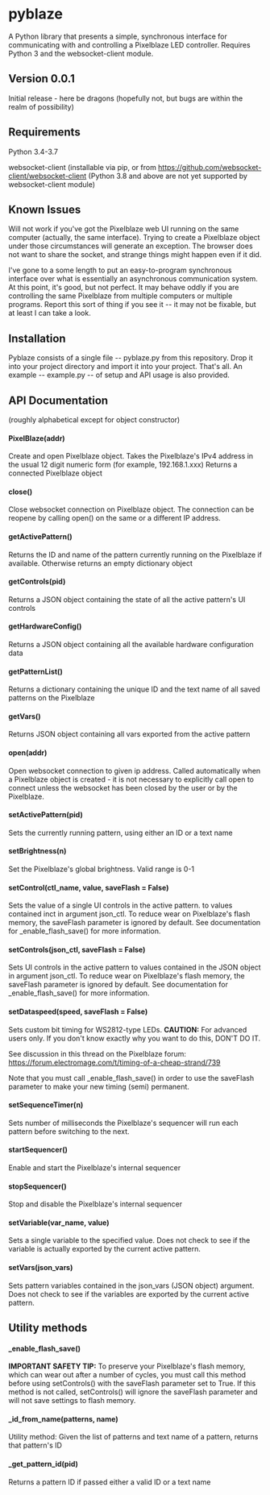 # pyblaze
A Python library that presents a simple, synchronous interface for communicating with and
controlling a Pixelblaze LED controller.  Requires Python 3 and the websocket-client
module.

## Version 0.0.1
Initial release - here be dragons (hopefully not, but bugs are within the realm of possibility)

## Requirements
Python 3.4-3.7

websocket-client (installable via pip, or from https://github.com/websocket-client/websocket-client
(Python 3.8 and above are not yet supported by websocket-client module)

## Known Issues
Will not work if you've got the Pixelblaze web UI running on the same computer (actually, the same interface).
Trying to create a Pixelblaze object under those circumstances will generate an exception.  The browser 
does not want to share the socket, and strange things might happen even if it did. 

I've gone to a some length to put an easy-to-program synchronous interface over what is essentially an
asynchronous communication system. At this point, it's good, but not perfect. It may behave oddly if you are 
controlling the same Pixelblaze from multiple computers or multiple programs.  Report this sort of thing if
you see it -- it may not be fixable, but at least I can take a look.

## Installation
Pyblaze consists of a single file -- pyblaze.py from this repository.  Drop it into your project
directory and import it into your project.  That's all.  An example -- example.py -- of setup and
API usage is also provided.

## API Documentation
(roughly alphabetical except for object constructor)

#### PixelBlaze(addr)
Create and open Pixelblaze object. Takes the Pixelblaze's IPv4 address in the
usual 12 digit numeric form (for example, 192.168.1.xxx)  Returns a connected
Pixelblaze object

#### close()
Close websocket connection on Pixelblaze object.  The connection can be 
reopene by calling open() on the same or a different IP address.

#### getActivePattern()
Returns the ID and name of the pattern currently running on
the Pixelblaze if available.  Otherwise returns an empty dictionary
object

#### getControls(pid)
Returns a JSON object containing the state of all the active pattern's UI controls

#### getHardwareConfig()
Returns a JSON object containing all the available hardware configuration data

#### getPatternList()
Returns a dictionary containing the unique ID and the text name of all
saved patterns on the Pixelblaze

#### getVars()
Returns JSON object containing all vars exported from the active pattern

#### open(addr)
Open websocket connection to given ip address.  Called automatically
when a Pixelblaze object is created - it is not necessary to
explicitly call open to connect unless the websocket has been closed by the
user or by the Pixelblaze.

#### setActivePattern(pid)
Sets the currently running pattern, using either an ID or a text name

#### setBrightness(n)
Set the Pixelblaze's global brightness.  Valid range is 0-1

#### setControl(ctl_name, value, saveFlash = False)
Sets the value of a single UI controls in the active pattern.
to values contained inct in argument json_ctl. To reduce wear on
Pixelblaze's flash memory, the saveFlash parameter is ignored
by default.  See documentation for _enable_flash_save() for
more information.

#### setControls(json_ctl, saveFlash = False)
Sets UI controls in the active pattern to values contained in
the JSON object in argument json_ctl. To reduce wear on
Pixelblaze's flash memory, the saveFlash parameter is ignored
by default.  See documentation for _enable_flash_save() for
more information.

#### setDataspeed(speed, saveFlash = False)
Sets custom bit timing for WS2812-type LEDs.
**CAUTION:** For advanced users only.  If you don't know
exactly why you want to do this, DON'T DO IT.

See discussion in this thread on the Pixelblaze forum:
https://forum.electromage.com/t/timing-of-a-cheap-strand/739

Note that you must call _enable_flash_save() in order to use
the saveFlash parameter to make your new timing (semi) permanent.

#### setSequenceTimer(n)
Sets number of milliseconds the Pixelblaze's sequencer will run each pattern
before switching to the next.

#### startSequencer()
Enable and start the Pixelblaze's internal sequencer

#### stopSequencer()
Stop and disable the Pixelblaze's internal sequencer

#### setVariable(var_name, value)
Sets a single variable to the specified value. Does not check to see if the
variable is actually exported by the current active pattern.

#### setVars(json_vars)
Sets pattern variables contained in the json_vars (JSON object) argument.
Does not check to see if the variables are exported by the current active pattern.

## Utility methods
#### _enable_flash_save()
**IMPORTANT SAFETY TIP:**
To preserve your Pixelblaze's flash memory, which can wear out after a number of
cycles, you must call this method before using setControls() with the
saveFlash parameter set to True.
If this method is not called, setControls() will ignore the saveFlash parameter
and will not save settings to flash memory.

#### _id_from_name(patterns, name)
Utility method: Given the list of patterns and text name of a pattern, returns that pattern's ID

#### _get_pattern_id(pid)
Returns a pattern ID if passed either a valid ID or a text name


